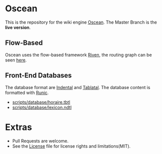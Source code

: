 # Oscean

This is the repository for the wiki engine [Oscean](http://wiki.xxiivv.com/). The Master Branch is the **live version**.

## Flow-Based

Oscean uses the flow-based framework [Riven](https://github.com/XXIIVV/Riven), the routing graph can be seen [here](http://wiki.xxiivv.com/riven.html).

## Front-End Databases

The database format are [Indental](https://wiki.xxiivv.com/Indental) and [Tablatal](https://wiki.xxiivv.com/Tablatal). The database content is formatted with [Runic](https://wiki.xxiivv.com/Runic).

- [scripts/database/horaire.tbtl](https://github.com/XXIIVV/Oscean/blob/master/scripts/database/horaire.tbtl)
- [scripts/database/lexicon.ndtl](https://github.com/XXIIVV/Oscean/blob/master/scripts/database/lexicon.ndtl)

# Extras

- Pull Requests are welcome.
- See the [License](LICENSE.md) file for license rights and limitations(MIT).
